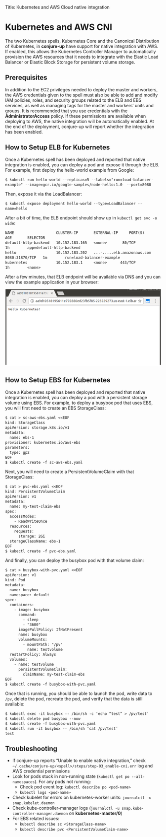 Title: Kubernetes and AWS Cloud native integration

# Kubernetes and AWS CNI

The two Kubernetes spells, Kubernetes Core and the Canonical Distribution of
Kubernetes, in **conjure-up** have support for native integration with AWS. If
enabled, this allows the Kubernetes Controller Manager to automatically
provision the AWS resources that it needs to integrate with the Elastic Load
Balancer or Elastic Block Storage for persistent volume storage.

## Prerequisites

In addition to the EC2 privileges needed to deploy the master and workers, the
AWS credentials given to the spell must also be able to add and modify IAM
policies, roles, and security groups related to the ELB and EBS services, as
well as managing tags for the master and workers’ units and groups. It is
recommended that you use credentials with the **AdministratorAccess** policy. If
these permissions are available when deploying to AWS, the native integration
will be automatically enabled. At the end of the deployment, conjure-up will
report whether the integration has been enabled.

## How to Setup ELB for Kubernetes

Once a Kubernetes spell has been deployed and reported that native integration
is enabled, you can deploy a pod and expose it through the ELB. For example,
first deploy the hello-world example from Google:

```
$ kubectl run hello-world --replicas=5 --labels="run=load-balancer-example" --image=gcr.io/google-samples/node-hello:1.0  --port=8080
```

Then, expose it via the LoadBalancer:

```
$ kubectl expose deployment hello-world --type=LoadBalancer --name=hello
```

After a bit of time, the ELB endpoint should show up in `kubectl get svc -o wide`:

```
NAME                   CLUSTER-IP       EXTERNAL-IP     PORT(S)          AGE       SELECTOR
default-http-backend   10.152.183.165   <none>       80/TCP           1h        app=default-http-backend
hello                  10.152.183.202   ...-.....elb.amazonaws.com  8080:31870/TCP   1m        run=load-balancer-example
kubernetes             10.152.183.1     <none>      443/TCP          1h        <none>
```

After a few minutes, that ELB endpoint will be available via DNS and you can
view the example application in your browser:

![Hello World][hello-world]

## How to Setup EBS for Kubernetes

Once a Kubernetes spell has been deployed and reported that native integration
is enabled, you can deploy a pod with a persistent storage volume using EBS. For
example, to deploy a busybox pod that uses EBS, you will first need to create an
EBS StorageClass:

```
$ cat > sc-aws-ebs.yaml <<EOF
kind: StorageClass
apiVersion: storage.k8s.io/v1
metadata:
  name: ebs-1
provisioner: kubernetes.io/aws-ebs
parameters:
  type: gp2
EOF
$ kubectl create -f sc-aws-ebs.yaml
```

Next, you will need to create a PersistentVolumeClaim with that StorageClass:

```
$ cat > pvc-ebs.yaml <<EOF
kind: PersistentVolumeClaim
apiVersion: v1
metadata:
  name: my-test-claim-ebs
spec:
  accessModes:
    - ReadWriteOnce
  resources:
    requests:
      storage: 2Gi
  storageClassName: ebs-1
EOF
$ kubectl create -f pvc-ebs.yaml
```

And finally, you can deploy the busybox pod with that volume claim:

```
$ cat > busybox-with-pvc.yaml <<EOF
apiVersion: v1
kind: Pod
metadata:
  name: busybox
  namespace: default
spec:
  containers:
    - image: busybox
      command:
        - sleep
        - "3600"
      imagePullPolicy: IfNotPresent
      name: busybox
      volumeMounts:
        - mountPath: "/pv"
          name: testvolume
  restartPolicy: Always
  volumes:
    - name: testvolume
      persistentVolumeClaim:
        claimName: my-test-claim-ebs
EOF
$ kubectl create -f busybox-with-pvc.yaml
```

Once that is running, you should be able to launch the pod, write data to `/pv`,
delete the pod, recreate the pod, and verify that the data is still available:

```
$ kubectl exec -it busybox -- /bin/sh -c ‘echo “test” > /pv/test’
$ kubectl delete pod busybox --now
$ kubectl create -f busybox-with-pvc.yaml
$ kubectl run -it busybox -- /bin/sh ‘cat /pv/test’
test
```

## Troubleshooting

- If conjure-up reports “Unable to enable native integration,” check `~/.cache/conjure-up/<spell>/steps/step-03_enable-cni.err` log and AWS credential permissions
- Look for pods stuck in non-running state (`kubectl get po --all-namespaces`). For any pods not running:
    - Check pod event log: `kubectl describe po <pod-name>`
    - `kubectl logs <pod-name>`
- Check kubelet for errors on kubernetes-worker units: `journalctl -u snap.kubelet.daemon`
- Check kube-controller-manager logs (`journalctl -u snap.kube-controller-manager.daemon` on **kubernetes-master/0**)
- For EBS related issues:
    - `kubectl describe sc <StorageClass-name>`
    - `kubectl describe pvc <PersistentVolumeClaim-name>`


<!-- IMAGES -->
[hello-world]: ../../media/cni/hello-world-ex.png
